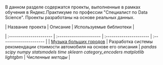В данном разделе содержатся проекты, выполненные в рамках обучения в Яндекс.Практикуме по профессии "Специалист по Data Science". Проекты разработаны на основе реальных данных.


| Название проекта | Описание | Используемые библиотеки | 

| :---------------------- | :---------------------- | :---------------------- | :---------------------- |
| [Музыка больших городов](big_cities_music) | Разработка системы рекомендации стоимости автомобиля на основе его описания | *pandas* *scipy* *numpy* *statsmodels* *time*
*sklearn* *category_encoders* *matplotlib* *lightgbm* | *Численные методы* |

